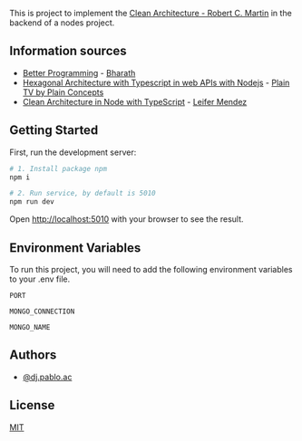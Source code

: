 This is project to implement the [Clean Architecture - Robert C. Martin](https://www.amazon.com/Clean-Architecture-Craftsmans-Software-Structure/dp/0134494164) in the backend of a nodes project.

## Information sources

- [Better Programming](https://betterprogramming.pub/the-clean-architecture-beginners-guide-e4b7058c1165) - [Bharath](https://medium.bharath-dev.com/)
- [Hexagonal Architecture with Typescript in web APIs with Nodejs](https://www.youtube.com/watch?v=ds7mHECHNj0) - [Plain TV by Plain Concepts](https://www.youtube.com/c/PlainTV)
- [Clean Architecture in Node with TypeScript](https://www.youtube.com/watch?v=497L4-LhvdM) - [Leifer Mendez](https://github.com/leifermendez)

## Getting Started

First, run the development server:

```bash
# 1. Install package npm
npm i

# 2. Run service, by default is 5010
npm run dev
```

Open [http://localhost:5010](http://localhost:5010) with your browser to see the result.

## Environment Variables

To run this project, you will need to add the following environment variables to your .env file.

`PORT`

`MONGO_CONNECTION`

`MONGO_NAME`


## Authors

- [@dj.pablo.ac](https://gitlab.com/dj.pablo.ac)

## License

[MIT](https://choosealicense.com/licenses/mit/)